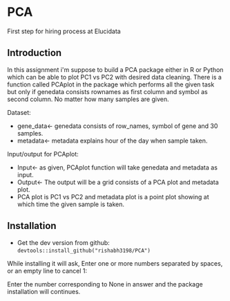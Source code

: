 # PCA
First step for hiring process at Elucidata

## Introduction
In this assignment i'm suppose to build a PCA package either in R or Python which can be able to plot PC1 vs PC2 with desired data cleaning. 
There is a function called PCAplot in the package which performs all the given task but only if genedata consists rownames as first column
and symbol as second column. No matter how many samples are given.

Dataset:
* gene_data<- genedata consists of row_names, symbol of gene and 30 samples.
* metadata<- metadata explains hour of the day when sample taken.

Input/output for PCAplot:
* Input<- as given, PCAplot function will take genedata and metadata as input. 
* Output<- The output will be a grid consists of a PCA plot and metadata plot.
* PCA plot is PC1 vs PC2 and metadata plot is a point plot showing at which time the given sample is taken.

## Installation
* Get the dev version from github: `devtools::install_github("rishabh3198/PCA")`

While installing it will ask,
Enter one or more numbers separated by spaces, or an empty line to cancel
1:

Enter the number corresponding to None in answer and the package installation will continues.

